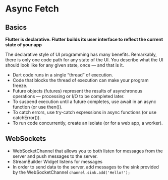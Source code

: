 # Async Fetch 

## Basics

**Flutter is declarative. Flutter builds its user interface to reflect the current state of your app**

The declarative style of UI programming has many benefits. Remarkably, there is only one code path for any state of the UI. You describe what the UI should look like for any given state, once — and that is it.

* Dart code runs in a single “thread” of execution.
* Code that blocks the thread of execution can make your program freeze.
* Future objects (futures) represent the results of asynchronous operations — processing or I/O to be completed later.
* To suspend execution until a future completes, use await in an async function (or use then()).
* To catch errors, use try-catch expressions in async functions (or use catchError()).
* To run code concurrently, create an isolate (or for a web app, a worker).

## WebSockets

* WebSocketChannel that allows you to both listen for messages from the server and push messages to the server.
* StreamBuilder Widget listens for messages 
* In order to send data to the server, add messages to the sink provided by the WebSocketChannel
`channel.sink.add('Hello!');`